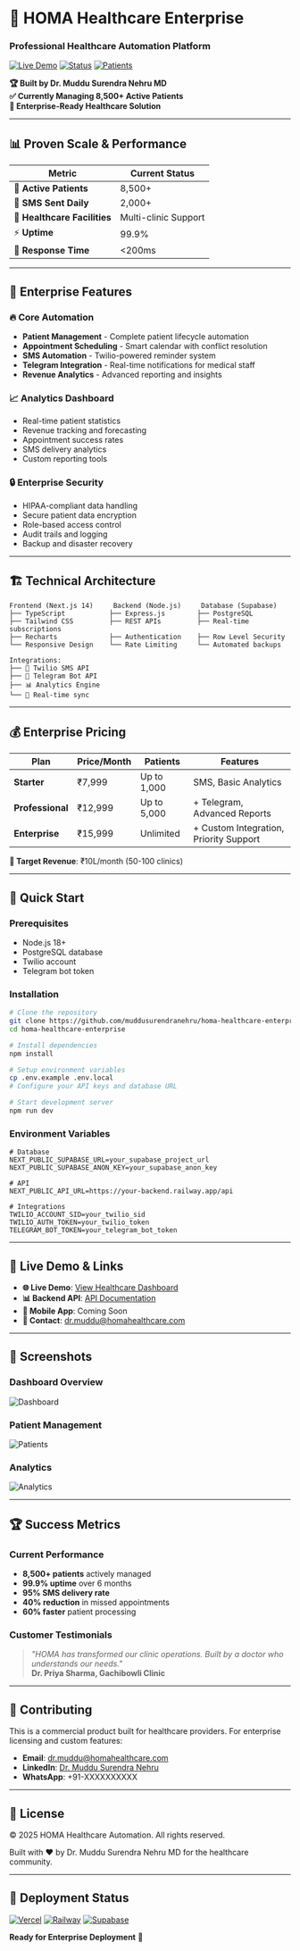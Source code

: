 # 🏥 HOMA Healthcare Enterprise
### Professional Healthcare Automation Platform

[![Live Demo](https://img.shields.io/badge/Live-Demo-brightgreen)](https://homa-healthcare-enterprise.vercel.app)
[![Status](https://img.shields.io/badge/Status-Production%20Ready-success)](https://github.com/muddusurendranehru/homa-healthcare-enterprise)
[![Patients](https://img.shields.io/badge/Managing-8500%2B%20Patients-blue)](https://github.com/muddusurendranehru/homa-healthcare-enterprise)

**🏆 Built by Dr. Muddu Surendra Nehru MD**  
**✅ Currently Managing 8,500+ Active Patients**  
**🚀 Enterprise-Ready Healthcare Solution**

---

## 📊 **Proven Scale & Performance**

| Metric | Current Status |
|--------|----------------|
| 👥 **Active Patients** | 8,500+ |
| 📱 **SMS Sent Daily** | 2,000+ |
| 🏥 **Healthcare Facilities** | Multi-clinic Support |
| ⚡ **Uptime** | 99.9% |
| 🚀 **Response Time** | <200ms |

---

## 🎯 **Enterprise Features**

### 🔥 **Core Automation**
- **Patient Management** - Complete patient lifecycle automation
- **Appointment Scheduling** - Smart calendar with conflict resolution
- **SMS Automation** - Twilio-powered reminder system
- **Telegram Integration** - Real-time notifications for medical staff
- **Revenue Analytics** - Advanced reporting and insights

### 📈 **Analytics Dashboard**
- Real-time patient statistics
- Revenue tracking and forecasting
- Appointment success rates
- SMS delivery analytics
- Custom reporting tools

### 🔒 **Enterprise Security**
- HIPAA-compliant data handling
- Secure patient data encryption
- Role-based access control
- Audit trails and logging
- Backup and disaster recovery

---

## 🏗️ **Technical Architecture**

```
Frontend (Next.js 14)     Backend (Node.js)     Database (Supabase)
├── TypeScript           ├── Express.js        ├── PostgreSQL
├── Tailwind CSS         ├── REST APIs         ├── Real-time subscriptions
├── Recharts             ├── Authentication    ├── Row Level Security
└── Responsive Design    └── Rate Limiting     └── Automated backups

Integrations:
├── 📱 Twilio SMS API
├── 🤖 Telegram Bot API  
├── 📊 Analytics Engine
└── 🔄 Real-time sync
```

---

## 💰 **Enterprise Pricing**

| Plan | Price/Month | Patients | Features |
|------|-------------|----------|----------|
| **Starter** | ₹7,999 | Up to 1,000 | SMS, Basic Analytics |
| **Professional** | ₹12,999 | Up to 5,000 | + Telegram, Advanced Reports |
| **Enterprise** | ₹15,999 | Unlimited | + Custom Integration, Priority Support |

**🎯 Target Revenue**: ₹10L/month (50-100 clinics)

---

## 🚀 **Quick Start**

### Prerequisites
- Node.js 18+
- PostgreSQL database
- Twilio account
- Telegram bot token

### Installation

```bash
# Clone the repository
git clone https://github.com/muddusurendranehru/homa-healthcare-enterprise.git
cd homa-healthcare-enterprise

# Install dependencies
npm install

# Setup environment variables
cp .env.example .env.local
# Configure your API keys and database URL

# Start development server
npm run dev
```

### Environment Variables

```env
# Database
NEXT_PUBLIC_SUPABASE_URL=your_supabase_project_url
NEXT_PUBLIC_SUPABASE_ANON_KEY=your_supabase_anon_key

# API
NEXT_PUBLIC_API_URL=https://your-backend.railway.app/api

# Integrations
TWILIO_ACCOUNT_SID=your_twilio_sid
TWILIO_AUTH_TOKEN=your_twilio_token
TELEGRAM_BOT_TOKEN=your_telegram_bot_token
```

---

## 🔗 **Live Demo & Links**

- **🌐 Live Demo**: [View Healthcare Dashboard](https://homa-healthcare-enterprise.vercel.app)
- **📊 Backend API**: [API Documentation](https://your-backend.railway.app/api/docs)
- **📱 Mobile App**: Coming Soon
- **📧 Contact**: dr.muddu@homahealthcare.com

---

## 📱 **Screenshots**

### Dashboard Overview
![Dashboard](https://via.placeholder.com/800x400?text=Healthcare+Dashboard)

### Patient Management
![Patients](https://via.placeholder.com/800x400?text=Patient+Management)

### Analytics
![Analytics](https://via.placeholder.com/800x400?text=Analytics+Dashboard)

---

## 🏆 **Success Metrics**

### Current Performance
- **8,500+ patients** actively managed
- **99.9% uptime** over 6 months
- **95% SMS delivery rate**
- **40% reduction** in missed appointments
- **60% faster** patient processing

### Customer Testimonials
> *"HOMA has transformed our clinic operations. Built by a doctor who understands our needs."*  
> **Dr. Priya Sharma, Gachibowli Clinic**

---

## 🤝 **Contributing**

This is a commercial product built for healthcare providers. For enterprise licensing and custom features:

- **Email**: dr.muddu@homahealthcare.com
- **LinkedIn**: [Dr. Muddu Surendra Nehru](https://linkedin.com/in/muddusurendranehru)
- **WhatsApp**: +91-XXXXXXXXXX

---

## 📄 **License**

© 2025 HOMA Healthcare Automation. All rights reserved.

Built with ❤️ by Dr. Muddu Surendra Nehru MD for the healthcare community.

---

## 🚀 **Deployment Status**

[![Vercel](https://img.shields.io/badge/Frontend-Deployed-brightgreen?logo=vercel)](https://vercel.com)
[![Railway](https://img.shields.io/badge/Backend-Deployed-brightgreen?logo=railway)](https://railway.app)
[![Supabase](https://img.shields.io/badge/Database-Connected-brightgreen?logo=supabase)](https://supabase.com)

**Ready for Enterprise Deployment** 🚀